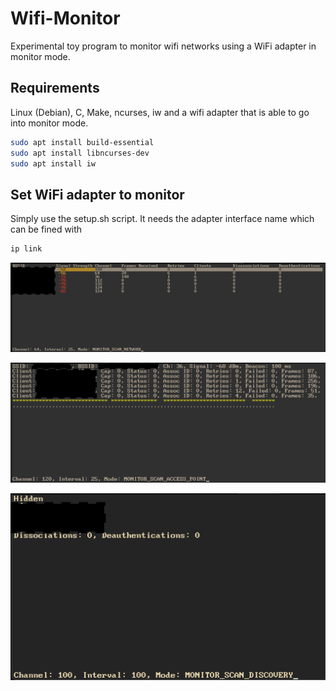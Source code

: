 # Wifi-Monitor

Experimental toy program to monitor wifi networks using a WiFi adapter in monitor mode.

## Requirements

Linux (Debian), C, Make, ncurses, iw and a wifi adapter that is able to go into monitor mode.

```bash
sudo apt install build-essential
sudo apt install libncurses-dev
sudo apt install iw
```

## Set WiFi adapter to monitor 

Simply use the setup.sh script. It needs the adapter interface name which can be fined with 
```bash
ip link
```

<p align="center">
  <img src="https://github.com/joexbayer/Wifi-monitor/blob/main/imgs/aps.png?raw=true">
</p>

<p align="center">
  <img src="https://github.com/joexbayer/Wifi-monitor/blob/main/imgs/clients.png?raw=true">
</p>

<p align="center">
  <img src="https://github.com/joexbayer/Wifi-monitor/blob/main/imgs/networks.png?raw=true">
</p>